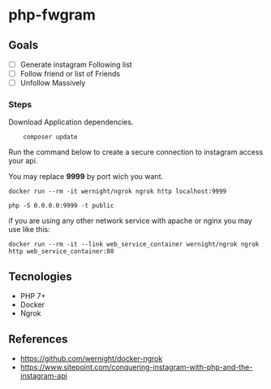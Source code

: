 # php-fwgram

## Goals
- [ ] Generate instagram Following list
- [ ] Follow friend or list of Friends
- [ ] Unfollow Massively

### Steps

Download Application dependencies.
```
    composer update
```

Run the command below to create a secure connection to instagram access your api.

You may replace **9999** by port wich you want.
```
docker run --rm -it wernight/ngrok ngrok http localhost:9999
```

```
php -S 0.0.0.0:9999 -t public
```

if you are using any other network service with apache or nginx you may use like this:
```
docker run --rm -it --link web_service_container wernight/ngrok ngrok http web_service_container:80
```

## Tecnologies
- PHP 7+
- Docker
- Ngrok

## References
- https://github.com/wernight/docker-ngrok
- https://www.sitepoint.com/conquering-instagram-with-php-and-the-instagram-api
